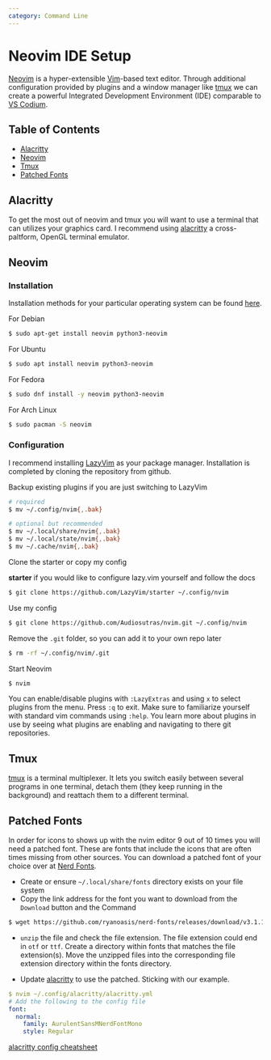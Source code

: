 ```yaml
---
category: Command Line
---
```


# Neovim IDE Setup

[Neovim](https://neovim.io/) is a hyper-extensible [Vim](https://www.vim.org/)-based text editor. Through additional configuration provided by plugins and a window manager like [tmux](https://github.com/tmux/tmux/wiki) we can create a powerful Integrated Development Environment (IDE) comparable to [VS Codium](https://vscodium.com/).

## Table of Contents

- [Alacritty](#alacritty)
- [Neovim](#neovim)
- [Tmux](#tmux)
- [Patched Fonts](#patched-fonts)

## Alacritty

To get the most out of neovim and tmux you will want to use a terminal that can utilizes your graphics card. I recommend using [alacritty](https://github.com/alacritty/alacritty/blob/master/INSTALL.md) a cross-paltform, OpenGL terminal emulator.

## Neovim

### Installation

Installation methods for your particular operating system can be found [here](https://github.com/neovim/neovim/blob/master/INSTALL.md).

For Debian

```bash
$ sudo apt-get install neovim python3-neovim
```

For Ubuntu

```bash
$ sudo apt install neovim python3-neovim
```

For Fedora

```bash
$ sudo dnf install -y neovim python3-neovim
```

For Arch Linux

```bash
$ sudo pacman -S neovim
```

### Configuration

I recommend installing [LazyVim](https://www.lazyvim.org/installation) as your package manager. Installation is completed by cloning the repository from github.

Backup existing plugins if you are just switching to LazyVim

```bash
# required
$ mv ~/.config/nvim{,.bak}

# optional but recommended
$ mv ~/.local/share/nvim{,.bak}
$ mv ~/.local/state/nvim{,.bak}
$ mv ~/.cache/nvim{,.bak}
```

Clone the starter or copy my config

**starter** if you would like to configure lazy.vim yourself and follow the docs

```bash
$ git clone https://github.com/LazyVim/starter ~/.config/nvim
```

Use my config

```bash
$ git clone https://github.com/Audiosutras/nvim.git ~/.config/nvim
```

Remove the `.git` folder, so you can add it to your own repo later

```bash
$ rm -rf ~/.config/nvim/.git
```

Start Neovim

```bash
$ nvim
```

You can enable/disable plugins with `:LazyExtras` and using `x` to select plugins from the menu. Press `:q` to exit. Make sure to familiarize yourself with standard vim commands using `:help`. You learn more about plugins in use by seeing what plugins are enabling and navigating to there git repositories.

## Tmux

[tmux](https://github.com/tmux/tmux/wiki) is a terminal multiplexer. It lets you switch easily between several programs in one terminal, detach them (they keep running in the background) and reattach them to a different terminal.

## Patched Fonts

In order for icons to shows up with the nvim editor 9 out of 10 times you will need a patched font. These are fonts that include the icons that are often times missing from other sources. You can download a patched font of your choice over at [Nerd Fonts](https://www.nerdfonts.com/).

- Create or ensure `~/.local/share/fonts` directory exists on your file system
- Copy the link address for the font you want to download from the `Download` button and the Command

```bash
$ wget https://github.com/ryanoasis/nerd-fonts/releases/download/v3.1.1/AurulentSansMono.zip ~/.local/share/fonts/
```

- `unzip` the file and check the file extension. The file extension could end in `otf` or `ttf`. Create a directory within fonts that matches the file extension(s). Move the unzipped files into the corresponding file extension directory within the fonts directory.

- Update [alacritty](#alacritty) to use the patched. Sticking with our example.

```yaml
$ nvim ~/.config/alacritty/alacritty.yml
# Add the following to the config file
font:
  normal:
    family: AurulentSansMNerdFontMono
    style: Regular
```

[alacritty config cheatsheet](https://sunnnychan.github.io/cheatsheet/linux/config/alacritty.yml.html)
